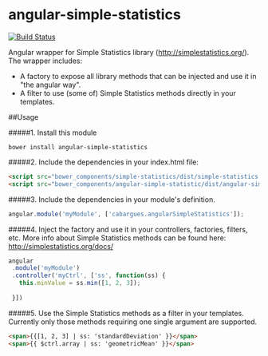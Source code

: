 angular-simple-statistics
=======

[![Build Status](https://travis-ci.org/cabargues/angular-simple-statistics.svg?branch=master)](https://travis-ci.org/cabargues/angular-simple-statistics)

Angular wrapper for Simple Statistics library (http://simplestatistics.org/).
The wrapper includes:
- A factory to expose all library methods that can be injected and use it in "the angular way".
- A filter to use (some of) Simple Statistics methods directly in your templates.

##Usage

#####1. Install this module 
```
bower install angular-simple-statistics
```

#####2. Include the dependencies in your index.html file:
```html
<script src="bower_components/simple-statistics/dist/simple-statistics.min.js"></script>
<script src="bower_components/angular-simple-statistic/dist/angular-simple-statistics.min.js"></script>
```

#####3. Include the dependencies in your module's definition.
```javascript
angular.module('myModule', ['cabargues.angularSimpleStatistics']);
```

#####4. Inject the factory and use it in your controllers, factories, filters, etc.
More info about Simple Statistics methods can be found here: http://simplestatistics.org/docs/
 ```javascript
 angular
  .module('myModule')
  .controller('myCtrl', ['ss', function(ss) {
    this.minValue = ss.min([1, 2, 3]);
    
  }])
 ```
 
 #####5. Use the Simple Statistics methods as a filter in your templates. 
 Currently only those methods requiring one single argument are supported. 
 ```html
 <span>{{[1, 2, 3] | ss: 'standardDeviation' }}</span>
 <span>{{ $ctrl.array | ss: 'geometricMean' }}</span>
 ```
 
 
 
 
